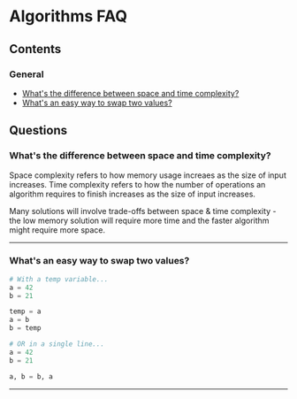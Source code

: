 # Algorithms FAQ

## Contents

### General

* [What's the difference between space and time complexity?](#q100)
* [What's an easy way to swap two values?](#q200)


## Questions

<a name="q100"></a>
### What's the difference between space and time complexity?

Space complexity refers to how memory usage increaes as the size of input increases. Time complexity refers to how the number of operations an algorithm requires to finish increases as the size of input increases.

Many solutions will involve trade-offs between space & time complexity - the low memory solution will require more time and the faster algorithm might require more space.

------------------------------------------------------------------------

<a name="q200"></a>
### What's an easy way to swap two values?

```python
# With a temp variable...
a = 42
b = 21

temp = a
a = b
b = temp

# OR in a single line...
a = 42
b = 21

a, b = b, a
```

------------------------------------------------------------------------
